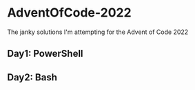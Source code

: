 # AdventOfCode-2022

The janky solutions I'm attempting for the Advent of Code 2022

## Day1: PowerShell
## Day2: Bash